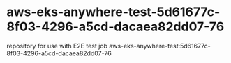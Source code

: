 # aws-eks-anywhere-test-5d61677c-8f03-4296-a5cd-dacaea82dd07-76
repository for use with E2E test job aws-eks-anywhere-test:5d61677c-8f03-4296-a5cd-dacaea82dd07-76
